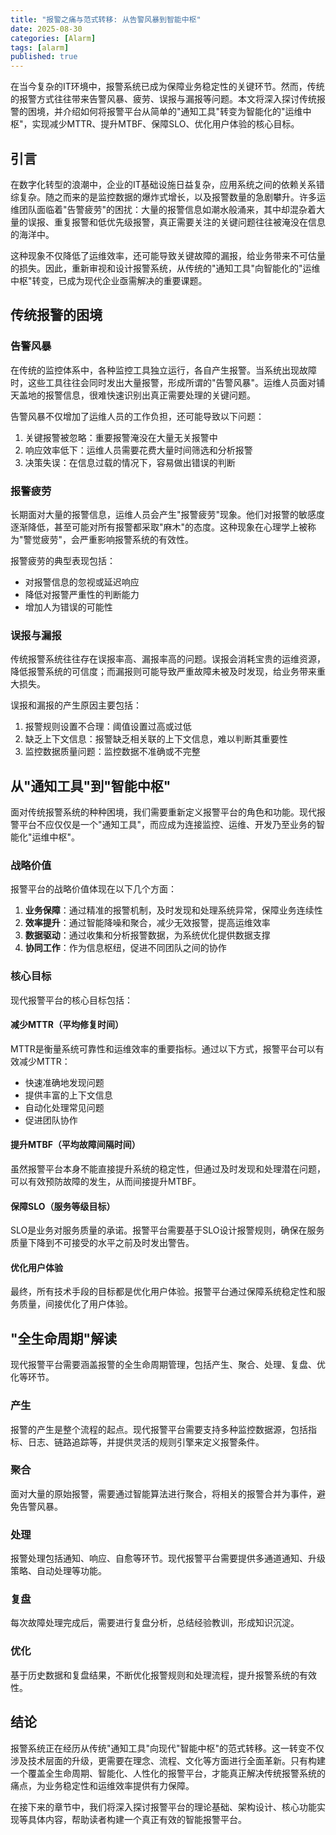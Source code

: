```yaml
---
title: "报警之痛与范式转移: 从告警风暴到智能中枢"
date: 2025-08-30
categories: [Alarm]
tags: [alarm]
published: true
---
```

在当今复杂的IT环境中，报警系统已成为保障业务稳定性的关键环节。然而，传统的报警方式往往带来告警风暴、疲劳、误报与漏报等问题。本文将深入探讨传统报警的困境，并介绍如何将报警平台从简单的"通知工具"转变为智能化的"运维中枢"，实现减少MTTR、提升MTBF、保障SLO、优化用户体验的核心目标。

<!-- more -->

## 引言

在数字化转型的浪潮中，企业的IT基础设施日益复杂，应用系统之间的依赖关系错综复杂。随之而来的是监控数据的爆炸式增长，以及报警数量的急剧攀升。许多运维团队面临着"告警疲劳"的困扰：大量的报警信息如潮水般涌来，其中却混杂着大量的误报、重复报警和低优先级报警，真正需要关注的关键问题往往被淹没在信息的海洋中。

这种现象不仅降低了运维效率，还可能导致关键故障的漏报，给业务带来不可估量的损失。因此，重新审视和设计报警系统，从传统的"通知工具"向智能化的"运维中枢"转变，已成为现代企业亟需解决的重要课题。

## 传统报警的困境

### 告警风暴

在传统的监控体系中，各种监控工具独立运行，各自产生报警。当系统出现故障时，这些工具往往会同时发出大量报警，形成所谓的"告警风暴"。运维人员面对铺天盖地的报警信息，很难快速识别出真正需要处理的关键问题。

告警风暴不仅增加了运维人员的工作负担，还可能导致以下问题：
1. 关键报警被忽略：重要报警淹没在大量无关报警中
2. 响应效率低下：运维人员需要花费大量时间筛选和分析报警
3. 决策失误：在信息过载的情况下，容易做出错误的判断

### 报警疲劳

长期面对大量的报警信息，运维人员会产生"报警疲劳"现象。他们对报警的敏感度逐渐降低，甚至可能对所有报警都采取"麻木"的态度。这种现象在心理学上被称为"警觉疲劳"，会严重影响报警系统的有效性。

报警疲劳的典型表现包括：
- 对报警信息的忽视或延迟响应
- 降低对报警严重性的判断能力
- 增加人为错误的可能性

### 误报与漏报

传统报警系统往往存在误报率高、漏报率高的问题。误报会消耗宝贵的运维资源，降低报警系统的可信度；而漏报则可能导致严重故障未被及时发现，给业务带来重大损失。

误报和漏报的产生原因主要包括：
1. 报警规则设置不合理：阈值设置过高或过低
2. 缺乏上下文信息：报警缺乏相关联的上下文信息，难以判断其重要性
3. 监控数据质量问题：监控数据不准确或不完整

## 从"通知工具"到"智能中枢"

面对传统报警系统的种种困境，我们需要重新定义报警平台的角色和功能。现代报警平台不应仅仅是一个"通知工具"，而应成为连接监控、运维、开发乃至业务的智能化"运维中枢"。

### 战略价值

报警平台的战略价值体现在以下几个方面：

1. **业务保障**：通过精准的报警机制，及时发现和处理系统异常，保障业务连续性
2. **效率提升**：通过智能降噪和聚合，减少无效报警，提高运维效率
3. **数据驱动**：通过收集和分析报警数据，为系统优化提供数据支撑
4. **协同工作**：作为信息枢纽，促进不同团队之间的协作

### 核心目标

现代报警平台的核心目标包括：

#### 减少MTTR（平均修复时间）

MTTR是衡量系统可靠性和运维效率的重要指标。通过以下方式，报警平台可以有效减少MTTR：
- 快速准确地发现问题
- 提供丰富的上下文信息
- 自动化处理常见问题
- 促进团队协作

#### 提升MTBF（平均故障间隔时间）

虽然报警平台本身不能直接提升系统的稳定性，但通过及时发现和处理潜在问题，可以有效预防故障的发生，从而间接提升MTBF。

#### 保障SLO（服务等级目标）

SLO是业务对服务质量的承诺。报警平台需要基于SLO设计报警规则，确保在服务质量下降到不可接受的水平之前及时发出警告。

#### 优化用户体验

最终，所有技术手段的目标都是优化用户体验。报警平台通过保障系统稳定性和服务质量，间接优化了用户体验。

## "全生命周期"解读

现代报警平台需要涵盖报警的全生命周期管理，包括产生、聚合、处理、复盘、优化等环节。

### 产生

报警的产生是整个流程的起点。现代报警平台需要支持多种监控数据源，包括指标、日志、链路追踪等，并提供灵活的规则引擎来定义报警条件。

### 聚合

面对大量的原始报警，需要通过智能算法进行聚合，将相关的报警合并为事件，避免告警风暴。

### 处理

报警处理包括通知、响应、自愈等环节。现代报警平台需要提供多通道通知、升级策略、自动处理等功能。

### 复盘

每次故障处理完成后，需要进行复盘分析，总结经验教训，形成知识沉淀。

### 优化

基于历史数据和复盘结果，不断优化报警规则和处理流程，提升报警系统的有效性。

## 结论

报警系统正在经历从传统"通知工具"向现代"智能中枢"的范式转移。这一转变不仅涉及技术层面的升级，更需要在理念、流程、文化等方面进行全面革新。只有构建一个覆盖全生命周期、智能化、人性化的报警平台，才能真正解决传统报警系统的痛点，为业务稳定性和运维效率提供有力保障。

在接下来的章节中，我们将深入探讨报警平台的理论基础、架构设计、核心功能实现等具体内容，帮助读者构建一个真正有效的智能报警平台。